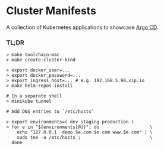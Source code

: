 # Cluster Manifests
A collection of Kubernetes applications to showcase [Argo CD](https://argoproj.github.io/).

### TL;DR
```
> make toolchain-mac
> make create-cluster-kind

> export docker_user=...
> export docker_password=...
> export ingress_host=... # e.g. 192.168.5.90.xip.io
> make helm-repos install

# In a separate shell
> minikube tunnel

# Add DNS entries to `/etc/hosts`

> export environments=( dev staging production )
> for e in "${environments[@]}"; do                   \
    echo "127.0.0.1  demo.$e.com $e.com www.$e.com" | \
    sudo tee -a /etc/hosts ;                          \
  done
```
